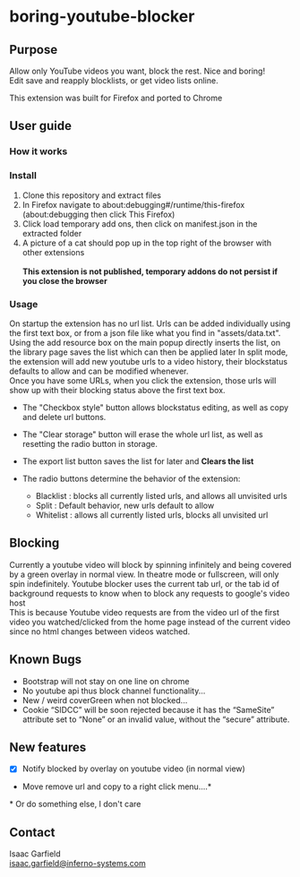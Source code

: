 # boring-youtube-blocker

## Purpose

Allow only YouTube videos you want, block the rest. Nice and boring!\
Edit save and reapply blocklists, or get video lists online.

This extension was built for Firefox and ported to Chrome

## User guide

### How it works

### Install

1. Clone this repository and extract files
2. In Firefox navigate to about:debugging#/runtime/this-firefox (about:debugging then click This Firefox)
3. Click load temporary add ons, then click on manifest.json in the extracted folder
4. A picture of a cat should pop up in the top right of the browser with other extensions
\
\
**This extension is not published, temporary addons do not persist if you close the browser**

### Usage

On startup the extension has no url list. Urls can be added individually using the first text box, or from a json file like what you find in "assets/data.txt". Using the add resource box on the main popup directly inserts the list, on the library page saves the list which can then be applied later
In split mode, the extension will add new youtube urls to a video history, their blockstatus defaults to allow and can be modified whenever.\
Once you have some URLs, when you click the extension, those urls will show up with their blocking status above the first text box.

- The "Checkbox style" button allows blockstatus editing, as well as copy and delete url buttons.
- The "Clear storage" button will erase the whole url list, as well as resetting the radio button in storage.
- The export list button saves the list for later and **Clears the list**

- The radio buttons determine the behavior of the extension:

  - Blacklist : blocks all currently listed urls, and allows all unvisited urls
  - Split : Default behavior, new urls default to allow
  - Whitelist : allows all currently listed urls, blocks all unvisited url

## Blocking

Currently a youtube video will block by spinning infinitely and being covered by a green overlay in normal view. In theatre mode or fullscreen, will only spin indefinitely.
Youtube blocker uses the current tab url, or the tab id of background requests to know when to block any requests to google's video host\
This is because Youtube video requests are from the video url of the first video you watched/clicked from the home page instead of the current video since no html changes between videos watched.

## Known Bugs

- Bootstrap will not stay on one line on chrome
- No youtube api thus block channel functionality...
- New / weird coverGreen when not blocked...
- Cookie “SIDCC” will be soon rejected because it has the “SameSite” attribute set to “None” or an invalid value, without the “secure” attribute.

## New features

- [x] Notify blocked by overlay on youtube video (in normal view)
- Move remove url and copy to a right click menu....\*

\* Or do something else, I don't care

## Contact

Isaac Garfield\
isaac.garfield@inferno-systems.com
